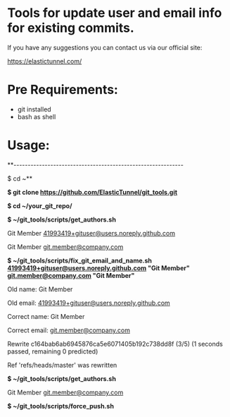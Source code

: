 # Tools for update user and email info for existing commits.

If you have any suggestions you can contact us via our official site:

https://elastictunnel.com/

# Pre Requirements:
- git installed
- bash as shell

# Usage:
**------------------------------------------------------------

$ cd ~**

**$ git clone https://github.com/ElasticTunnel/git_tools.git**

**$ cd ~/your_git_repo/**

**$ ~/git_tools/scripts/get_authors.sh**

 Git Member <41993419+gituser@users.noreply.github.com>

 Git Member <git.member@company.com>



**$ ~/git_tools/scripts/fix_git_email_and_name.sh 41993419+gituser@users.noreply.github.com "Git Member" git.member@company.com "Git Member"**

 Old name: Git Member

 Old email: 41993419+gituser@users.noreply.github.com

 Correct name: Git Member

 Correct email: git.member@company.com

 Rewrite c164bab6ab6945876ca5e6071405b192c738dd8f (3/5) (1 seconds passed, remaining 0 predicted)

 Ref 'refs/heads/master' was rewritten



**$ ~/git_tools/scripts/get_authors.sh**

 Git Member <git.member@company.com>



**$ ~/git_tools/scripts/force_push.sh**
